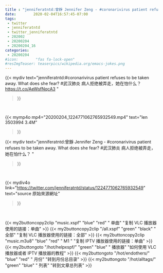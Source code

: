 ```yaml
---
title : "jenniferatntd:曾錚 Jennifer Zeng - #coronarivirus patient refuses to be taken away. What does she fear? #武汉肺炎 病人拒绝被弄走，她在怕什么？ "
date:        2020-02-04T16:57:45-07:00
tags:
 - twitter
 - jenniferatntd
 - twitter_jenniferatntd
 - 202002
 - 20200204
 - 20200204_16
categories:
 - 20200204
#icon:        "fas fa-lock-open"
#resImgTeaser: teaserpics/wikipedia.org/emacs-jokes.png
---
```


{{< mydiv text="jenniferatntd:#coronarivirus patient refuses to be taken away. What does she fear? #武汉肺炎 病人拒绝被弄走，她在怕什么？ https://t.co/AeWsfNqcA3 "
>}}
<br>


{{< mymp4o mp4="20200204_1224771062765932549.mp4"
text="len 3503994    3.4M"
>}}


{{< mydiv text="jenniferatntd:曾錚 Jennifer Zeng - #coronarivirus patient refuses to be taken away. What does she fear? #武汉肺炎 病人拒绝被弄走，她在怕什么？ "
>}}
<br>

{{< mydiv4o link="https://twitter.com/jenniferatntd/status/1224771062765932549"
text="source 原始來源網址"
>}}


<br>





{{< my2buttoncopy2clip "music.xspf"        "blue"   "red"    " 单曲"  "复制 VLC 播放器使用的链接：单曲" >}} {{< my2buttoncopy2clip "/all.xspf"         "green"  "black"  " 全部"  "复制 VLC 播放器使用的链接：全部" >}} {{< my2buttoncopy2clip "music.m3u8"        "blue"   "red"    " M1 "    "复制 IPTV 播放器使用的链接：单曲" >}} {{< my2buttongoto      "/hot/helpxspf/"    "green"  "blue"   " 播放器" "如何使用 VLC 播放器或者 IPTV 播放器的教程" >}} {{< my2buttongoto      "/hot/endothers/"   "blue"   "red"    " 月份"   "转到月份总目录" >}} {{< my2buttongoto      "/hot/alltags/"     "green"  "blue"   " 列表"   "转到文章总列表" >}} 
